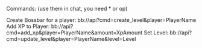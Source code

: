 Commands:
(use them in chat, you need * or op)

Create Bossbar for a player: bb://api?cmd=create_level&player=PlayerName
Add XP to Player: bb://api?cmd=add_xp&player=PlayerName&amount=XpAmount
Set Level: bb://api?cmd=update_level&player=PlayerName&level=Level
